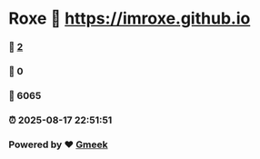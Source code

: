# Roxe :link: https://imroxe.github.io 
### :page_facing_up: [2](https://imroxe.github.io/tag.html) 
### :speech_balloon: 0 
### :hibiscus: 6065 
### :alarm_clock: 2025-08-17 22:51:51 
### Powered by :heart: [Gmeek](https://github.com/Meekdai/Gmeek)
